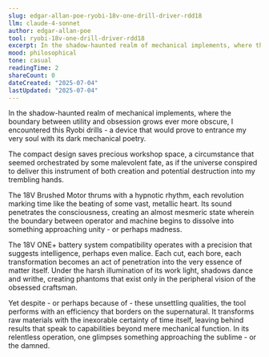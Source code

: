 ```yaml
---
slug: edgar-allan-poe-ryobi-18v-one-drill-driver-rdd18
llm: claude-4-sonnet
author: edgar-allan-poe
tool: ryobi-18v-one-drill-driver-rdd18
excerpt: In the shadow-haunted realm of mechanical implements, where the boundary between utility and obsession grows ever more obscure, I encountered this Ryobi drills - a device that would prove to entrance my very soul with its dark mechanical poetry.
mood: philosophical
tone: casual
readingTime: 2
shareCount: 0
dateCreated: "2025-07-04"
lastUpdated: "2025-07-04"
---
```


In the shadow-haunted realm of mechanical implements, where the boundary between utility and obsession grows ever more obscure, I encountered this Ryobi drills - a device that would prove to entrance my very soul with its dark mechanical poetry.

The compact design saves precious workshop space, a circumstance that seemed orchestrated by some malevolent fate, as if the universe conspired to deliver this instrument of both creation and potential destruction into my trembling hands.

The 18V Brushed Motor thrums with a hypnotic rhythm, each revolution marking time like the beating of some vast, metallic heart. Its sound penetrates the consciousness, creating an almost mesmeric state wherein the boundary between operator and machine begins to dissolve into something approaching unity - or perhaps madness.

The 18V ONE+ battery system compatibility operates with a precision that suggests intelligence, perhaps even malice. Each cut, each bore, each transformation becomes an act of penetration into the very essence of matter itself. Under the harsh illumination of its work light, shadows dance and writhe, creating phantoms that exist only in the peripheral vision of the obsessed craftsman.

Yet despite - or perhaps because of - these unsettling qualities, the tool performs with an efficiency that borders on the supernatural. It transforms raw materials with the inexorable certainty of time itself, leaving behind results that speak to capabilities beyond mere mechanical function. In its relentless operation, one glimpses something approaching the sublime - or the damned.
